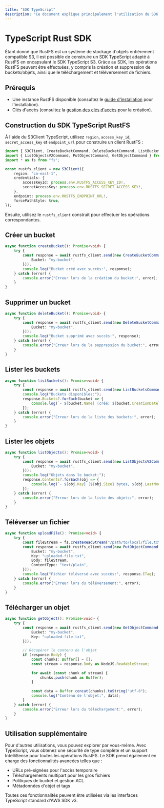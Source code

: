 ```yaml
---
title: "SDK TypeScript"
description: "Ce document explique principalement l'utilisation du SDK TypeScript dans RustFS."
---
```


# TypeScript Rust SDK

Étant donné que RustFS est un système de stockage d'objets entièrement compatible S3, il est possible de construire un SDK TypeScript adapté à RustFS en encapsulant le SDK TypeScript S3. Grâce au SDK, les opérations RustFS peuvent être effectuées, y compris la création et suppression de buckets/objets, ainsi que le téléchargement et téléversement de fichiers.

## Prérequis

- Une instance RustFS disponible (consultez le [guide d'installation](../../installation/index.md) pour l'installation).
- Clés d'accès (consultez la [gestion des clés d'accès](../../administration/iam/access-token.md) pour la création).

## Construction du SDK TypeScript RustFS

À l'aide du S3Client TypeScript, utilisez `region`, `access_key_id`, `secret_access_key` et `endpoint_url` pour construire un client RustFS :

```typescript
import { S3Client, CreateBucketCommand, DeleteBucketCommand, ListBucketsCommand } from "@aws-sdk/client-s3";
import { ListObjectsV2Command, PutObjectCommand, GetObjectCommand } from "@aws-sdk/client-s3";
import * as fs from "fs";

const rustfs_client = new S3Client({
    region: "cn-east-1",
    credentials: {
        accessKeyId: process.env.RUSTFS_ACCESS_KEY_ID!,
        secretAccessKey: process.env.RUSTFS_SECRET_ACCESS_KEY!,
    },
    endpoint: process.env.RUSTFS_ENDPOINT_URL!,
    forcePathStyle: true,
});
```

Ensuite, utilisez le `rustfs_client` construit pour effectuer les opérations correspondantes.

## Créer un bucket

```typescript
async function createBucket(): Promise<void> {
    try {
        const response = await rustfs_client.send(new CreateBucketCommand({
            Bucket: "my-bucket",
        }));
        console.log("Bucket créé avec succès:", response);
    } catch (error) {
        console.error("Erreur lors de la création du bucket:", error);
    }
}
```

## Supprimer un bucket

```typescript
async function deleteBucket(): Promise<void> {
    try {
        const response = await rustfs_client.send(new DeleteBucketCommand({
            Bucket: "my-bucket",
        }));
        console.log("Bucket supprimé avec succès:", response);
    } catch (error) {
        console.error("Erreur lors de la suppression du bucket:", error);
    }
}
```

## Lister les buckets

```typescript
async function listBuckets(): Promise<void> {
    try {
        const response = await rustfs_client.send(new ListBucketsCommand({}));
        console.log("Buckets disponibles:");
        response.Buckets?.forEach(bucket => {
            console.log(`- ${bucket.Name} (créé: ${bucket.CreationDate})`);
        });
    } catch (error) {
        console.error("Erreur lors de la liste des buckets:", error);
    }
}
```

## Lister les objets

```typescript
async function listObjects(): Promise<void> {
    try {
        const response = await rustfs_client.send(new ListObjectsV2Command({
            Bucket: "my-bucket",
        }));
        console.log("Objets dans le bucket:");
        response.Contents?.forEach(obj => {
            console.log(`- ${obj.Key} (${obj.Size} bytes, ${obj.LastModified})`);
        });
    } catch (error) {
        console.error("Erreur lors de la liste des objets:", error);
    }
}
```

## Téléverser un fichier

```typescript
async function uploadFile(): Promise<void> {
    try {
        const fileStream = fs.createReadStream("/path/to/local/file.txt");
        const response = await rustfs_client.send(new PutObjectCommand({
            Bucket: "my-bucket",
            Key: "uploaded-file.txt",
            Body: fileStream,
            ContentType: "text/plain",
        }));
        console.log("Fichier téléversé avec succès:", response.ETag);
    } catch (error) {
        console.error("Erreur lors du téléversement:", error);
    }
}
```

## Télécharger un objet

```typescript
async function getObject(): Promise<void> {
    try {
        const response = await rustfs_client.send(new GetObjectCommand({
            Bucket: "my-bucket",
            Key: "uploaded-file.txt",
        }));
        
        // Récupérer le contenu de l'objet
        if (response.Body) {
            const chunks: Buffer[] = [];
            const stream = response.Body as NodeJS.ReadableStream;
            
            for await (const chunk of stream) {
                chunks.push(chunk as Buffer);
            }
            
            const data = Buffer.concat(chunks).toString("utf-8");
            console.log("Contenu de l'objet:", data);
        }
    } catch (error) {
        console.error("Erreur lors du téléchargement:", error);
    }
}
```

## Utilisation supplémentaire

Pour d'autres utilisations, vous pouvez explorer par vous-même. Avec TypeScript, vous obtenez une sécurité de type complète et un support IntelliSense pour toutes les opérations RustFS. Le SDK prend également en charge des fonctionnalités avancées telles que :

- URLs pré-signées pour l'accès temporaire
- Téléchargements multipart pour les gros fichiers
- Politiques de bucket et gestion ACL
- Métadonnées d'objet et tags

Toutes ces fonctionnalités peuvent être utilisées via les interfaces TypeScript standard d'AWS SDK v3.

